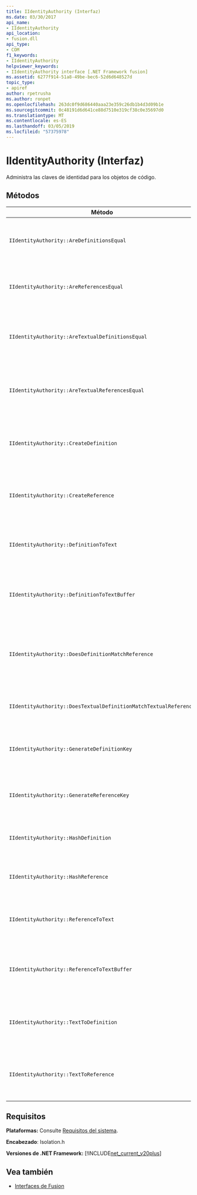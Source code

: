 ```yaml
---
title: IIdentityAuthority (Interfaz)
ms.date: 03/30/2017
api_name:
- IIdentityAuthority
api_location:
- fusion.dll
api_type:
- COM
f1_keywords:
- IIdentityAuthority
helpviewer_keywords:
- IIdentityAuthority interface [.NET Framework fusion]
ms.assetid: 6277f914-51a8-49be-bec6-52d6d648527d
topic_type:
- apiref
author: rpetrusha
ms.author: ronpet
ms.openlocfilehash: 263dc0f9d686440aaa23e359c26db1b4d3d09b1e
ms.sourcegitcommit: 0c48191d6d641ce88d7510e319cf38c0e35697d0
ms.translationtype: MT
ms.contentlocale: es-ES
ms.lasthandoff: 03/05/2019
ms.locfileid: "57375978"
---
```

# <a name="iidentityauthority-interface"></a>IIdentityAuthority (Interfaz)

Administra las claves de identidad para los objetos de código.

## <a name="methods"></a>Métodos

|Método|Descripción|
|------------|-----------------|
|`IIdentityAuthority::AreDefinitionsEqual`|Obtiene un valor que indica si los dos especifica [IDefinitionIdentity](../../../../docs/framework/unmanaged-api/fusion/idefinitionidentity-interface.md) instancias son iguales.|
|`IIdentityAuthority::AreReferencesEqual`|Obtiene un valor que indica si los dos especifica [IReferenceIdentity](../../../../docs/framework/unmanaged-api/fusion/ireferenceidentity-interface.md) instancias son iguales.|
|`IIdentityAuthority::AreTextualDefinitionsEqual`|Obtiene un valor que indica si las dos representaciones de identidad de definición de cadena especificada son iguales.|
|`IIdentityAuthority::AreTextualReferencesEqual`|Obtiene un valor que indica si las dos representaciones de identidad de referencia de la cadena especificada son iguales.|
|`IIdentityAuthority::CreateDefinition`|Obtiene un puntero a un nuevo `IDefinitionIdentity` instancia que representa el objeto de código en el ámbito actual.|
|`IIdentityAuthority::CreateReference`|Obtiene un puntero a un nuevo `IReferenceIdentity` instancia que representa el objeto de código en el ámbito actual.|
|`IIdentityAuthority::DefinitionToText`|Obtiene una versión de cadena con formato del elemento especificado `IDefinitionIdentity`.|
|`IIdentityAuthority::DefinitionToTextBuffer`|Llena el búfer de carácter ancho especificado con una versión de cadena del elemento especificado `IDefinitionIdentity`.|
|`IIdentityAuthority::DoesDefinitionMatchReference`|Obtiene un valor que indica si el texto especificado `IDefinitionIdentity` y `IReferenceIdentity` instancias hacen referencia al mismo objeto de código.|
|`IIdentityAuthority::DoesTextualDefinitionMatchTextualReference`|Obtiene un valor que indica si las cadenas especificadas hacen referencia al mismo objeto de código.|
|`IIdentityAuthority::GenerateDefinitionKey`|Obtiene un puntero a una clave de cadena recién creada para el elemento especificado `IDefinitionIdentity`.|
|`IIdentityAuthority::GenerateReferenceKey`|Obtiene un puntero a una clave de cadena recién creada para el elemento especificado `IReferenceIdentity`.|
|`IIdentityAuthority::HashDefinition`|Obtiene un valor hash para el elemento especificado `IDefinitionIdentity`.|
|`IIdentityAuthority::HashReference`|Obtiene un valor hash para el elemento especificado `IReferenceIdentity`.|
|`IIdentityAuthority::ReferenceToText`|Obtiene una versión de cadena con formato del elemento especificado `IReferenceIdentity`.|
|`IIdentityAuthority::ReferenceToTextBuffer`|Llena el búfer de carácter ancho especificado con una versión de cadena del elemento especificado `IReferenceIdentity`.|
|`IIdentityAuthority::TextToDefinition`|Obtiene un puntero de interfaz a un `IDefinitionIdentity` cadena con formato de instancia generado a partir de la especificada.|
|`IIdentityAuthority::TextToReference`|Obtiene un puntero de interfaz a un `IReferenceIdentity` cadena con formato de instancia generado a partir de la especificada.|

## <a name="requirements"></a>Requisitos

**Plataformas:** Consulte [Requisitos del sistema](../../../../docs/framework/get-started/system-requirements.md).

**Encabezado**: Isolation.h

**Versiones de .NET Framework:** [!INCLUDE[net_current_v20plus](../../../../includes/net-current-v20plus-md.md)]

## <a name="see-also"></a>Vea también

- [Interfaces de Fusion](../../../../docs/framework/unmanaged-api/fusion/fusion-interfaces.md)
